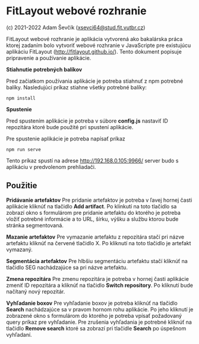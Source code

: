 # FitLayout webové rozhranie
(c) 2021-2022 Adam Ševčík (xsevci64@stud.fit.vutbr.cz)

FitLayout webové rozhranie je aplikácia vytvorená ako bakalárska práca ktorej zadaním bolo vytvoriť webové rozhranie v JavaScripte pre existujúcu aplikáciu FitLayout (http://fitlayout.github.io/). Tento dokument popisuje pripravenie a používanie aplikácie.

**Stiahnutie potrebných balíkov** 

 Pred začiatkom používania aplikácie je potreba stiahnuť z npm potrebné balíky. Nasledujúci príkaz stiahne všetky potrebné balíky: 
   ~~~
   npm install
   ~~~

**Spustenie**

Pred spustením aplikácie je potreba v súbore **config.js** nastaviť ID repozitára ktoré bude použité pri spustení aplikácie.

Pre spustenie aplikácie je potreba napísať príkaz
   ~~~
   npm run serve
   ~~~
Tento príkaz spustí na adrese http://192.168.0.105:9966/ server budo s aplikáciu v predvolenom prehliadači.

## Použitie
**Pridávanie artefaktov**
Pre pridanie artefaktov je potreba v ľavej hornej časti aplikácie kliknúť na tlačidlo **Add artifact**. Po klinkutí na toto tlačidlo sa zobrazí okno s formulárom pre pridanie artefaktu do ktorého je potreba vložiť potrebné informácie a to URL, šírku, výšku a službu ktorou bude stránka segmentovaná.

**Mazanie artefaktov**
Pre vymazanie artefaktu z repozitára stačí pri názve artefaktu kliknúť na červené tlačidlo X. Po kliknutí na toto tlačidlo je artefakt vymazaný.

**Segmentácia artefaktov**
Pre hlbšiu segmentáciu artefaktu stačí kliknúť na tlačidlo SEG nachádzajúce sa pri názve artefaktu.

**Zmena repozitára**
Pre zmenu repozitára je potreba v hornej časti aplikácie zmeniť ID repozitára a kliknúť na tlačidlo **Switch repository**. Po kliknutí bude načítaný nový repozitár.

**Vyhľadanie boxov**
Pre vyhľadanie boxov je potreba kliknúť na tlačidlo **Search** nachádzajúce sa v pravom hornom rohu aplikácie. Po jeho kliknutí je zobrazené okno s formulárom do ktorého je potreba vpísať požadovaný query príkaz pre vyhľadanie. Pre zrušenia vyhľadania je potrebné kliknúť na tlačidlo **Remove search** ktoré sa zobrazí pri tlačidle **Search** po úspešnom vyhľadaní.
